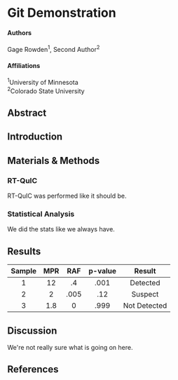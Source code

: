 # Git Demonstration
#### Authors
Gage Rowden<sup>1</sup>, Second Author<sup>2</sup>

#### Affiliations
<sup>1</sup>University of Minnesota\
<sup>2</sup>Colorado State University

## Abstract

## Introduction

## Materials & Methods

### RT-QuIC
RT-QuIC was performed like it should be.

### Statistical Analysis
We did the stats like we always have.

## Results

| **Sample** | **MPR** | **RAF** | **p-value** |  **Result**  |
|:----------:|:-------:|:-------:|:-----------:|:------------:|
|      1     |    12   |    .4   |     .001    |   Detected   |
|      2     |    2    |   .005  |     .12     |    Suspect   |
|      3     |   1.8   |    0    |     .999    | Not Detected |

## Discussion
We're not really sure what is going on here.

## References